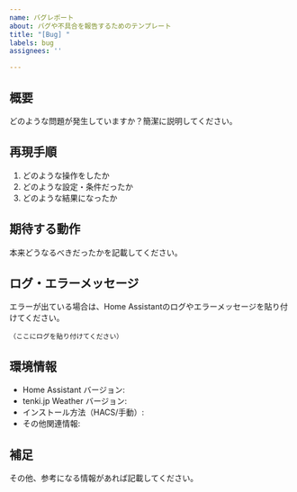 ```yaml
---
name: バグレポート
about: バグや不具合を報告するためのテンプレート
title: "[Bug] "
labels: bug
assignees: ''

---
```


## 概要

どのような問題が発生していますか？簡潔に説明してください。

## 再現手順

1. どのような操作をしたか
2. どのような設定・条件だったか
3. どのような結果になったか

## 期待する動作

本来どうなるべきだったかを記載してください。

## ログ・エラーメッセージ

エラーが出ている場合は、Home Assistantのログやエラーメッセージを貼り付けてください。

```
（ここにログを貼り付けてください）
```

## 環境情報

- Home Assistant バージョン:
- tenki.jp Weather バージョン:
- インストール方法（HACS/手動）:
- その他関連情報:

## 補足

その他、参考になる情報があれば記載してください。
